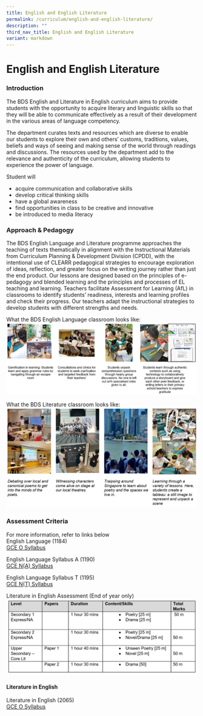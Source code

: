 ```yaml
---
title: English and English Literature
permalink: /curriculum/english-and-english-literature/
description: ""
third_nav_title: English and English Literature
variant: markdown
---
```

English and English Literature
==============================

### Introduction

The BDS English and Literature in English curriculum aims to provide students with the opportunity to acquire literary and linguistic skills so that they will be able to communicate effectively as a result of their development in the various areas of language competency.

The department curates texts and resources which are diverse to enable our students to explore their own and others’ customs, traditions, values, beliefs and ways of seeing and making sense of the world through readings and discussions. The resources used by the department add to the relevance and authenticity of the curriculum, allowing students to experience the power of language.

Student will

*   acquire communication and collaborative skills
*   develop critical thinking skills
*   have a global awareness
*   find opportunities in class to be creative and innovative
*   be introduced to media literacy

### Approach &amp; Pedagogy

The BDS English Language and Literature programme approaches the teaching of texts thematically in alignment with the Instructional Materials from Curriculum Planning &amp; Development Division (CPDD), with the intentional use of CLEARR pedagogical strategies to encourage exploration of ideas, reflection, and greater focus on the writing journey rather than just the end product. Our lessons are designed based on the principles of e-pedagogy and blended learning and the principles and processes of EL teaching and learning. Teachers facilitate Assessment for Learning (AfL) in classrooms to identify students’ readiness, interests and learning profiles and check their progress. Our teachers adapt the instructional strategies to develop students with different strengths and needs. 

What the BDS English Language classroom looks like:
![ENG1](/images/Curriculum/English%20and%20English%20Literature/ENG1.JPG)

What the BDS Literature classroom looks like:
![ENG2](/images/Curriculum/English%20and%20English%20Literature/ENG2.JPG)


### Assessment Criteria

For more information, refer to links below <br>
English Language (1184) <br>
[GCE O Syllabus](https://go.gov.sg/gceosyllabus)


English Language Syllabus A (1190) <br>
[GCE N(A) Syllabus](https://go.gov.sg/gcenasyllabus) 
 
English Language Syllabus T (1195)<br>
[GCE N(T) Syllabus](https://go.gov.sg/gcentsyllabus)

Literature in English Assessment (End of year only)
![ENG3](/images/Curriculum/English%20and%20English%20Literature/ENG3.JPG)


#### Literature in English

Literature in English (2065) <br>
[GCE O Syllabus](https://go.gov.sg/gceoliteng)

